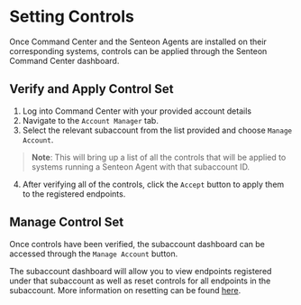 # Setting Controls

Once Command Center and the Senteon Agents are installed on their corresponding systems, controls can be applied through the Senteon Command Center dashboard. 

## Verify and Apply Control Set
1. Log into Command Center with your provided account details
2.  Navigate to the `Account Manager` tab.
3.  Select the relevant subaccount from the list provided and choose `Manage Account`.
> **Note**: This will bring up a list of all the controls that will be applied to systems running a Senteon Agent with that subaccount ID.
4.  After verifying all of the controls, click the `Accept` button to apply them to the registered endpoints.

## Manage Control Set

Once controls have been verified, the subaccount dashboard can be accessed through the `Manage Account` button. 

The subaccount dashboard will allow you to view endpoints registered under that subaccount as well as reset controls for all endpoints in the subaccount. More information on resetting can be found [here]().
